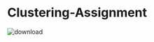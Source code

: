 # Clustering-Assignment
![download](https://github.com/user-attachments/assets/73e841e3-12ea-4027-84fa-330d53a0efe1)

